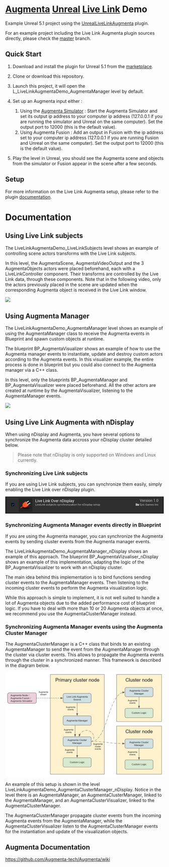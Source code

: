 # [Augmenta](https://www.augmenta.tech) [Unreal](https://www.unrealengine.com) [Live Link](https://docs.unrealengine.com/5.1/en-US/live-link-in-unreal-engine/) Demo

Example Unreal 5.1 project using the [UnrealLiveLinkAugmenta](https://www.unrealengine.com/marketplace/en-US/product/live-link-augmenta) plugin.

For an example project including the Live Link Augmenta plugin sources directly, please check the [master](https://github.com/Augmenta-tech/UnrealLiveLinkAugmenta-Demo/tree/master) branch.

## Quick Start

1. Download and install the plugin for Unreal 5.1 from the [marketplace](https://www.unrealengine.com/marketplace/en-US/product/live-link-augmenta).

2. Clone or download this repository.

3. Launch this project, it will open the L_LiveLinkAugmentaDemo_AugmentaManager level by default.

4. Set up an Augmenta input either :
    1. Using the [Augmenta Simulator](https://github.com/Augmenta-tech/Augmenta-Simulator/releases) : Start the Augmenta Simulator and set its output ip address to your computer ip address (127.0.0.1 if you are running the simulator and Unreal on the same computer). Set the output port to 12000 (this is the default value).
    2. Using Augmenta Fusion : Add an output in Fusion with the ip address set to your computer ip address (127.0.0.1 if you are running Fusion and Unreal on the same computer). Set the output port to 12000 (this is the default value).

5. Play the level in Unreal, you should see the Augmenta scene and objects from the simulator or Fusion appear in the scene after a few seconds.

## Setup

For more information on the Live Link Augmenta setup, please refer to the plugin [documentation](https://github.com/Augmenta-tech/UnrealLiveLinkAugmenta/blob/main/README.md).

# Documentation

## Using Live Link subjects

The LiveLinkAugmentaDemo_LiveLinkSubjects level shows an example of controlling scene actors transforms with the Live Link subjects.

In this level, the AugmentaScene, AugmentaVideoOutput and the 3 AugmentaObjects actors were placed beforehand, each with a LiveLinkController component. Their transforms are controlled by the Live Link data, through these components. Note that in the following video, only the actors previously placed in the scene are updated when the corresponding Augmenta object is received in the Live Link window.

![](https://github.com/Augmenta-tech/UnrealLiveLinkAugmenta-Demo/blob/marketplace-demo/Resources/Documentation/Images/LiveLinkSubjectsAnimation.gif)

## Using Augmenta Manager

The LiveLinkAugmentaDemo_AugmentaManager level shows an example of using the AugmentaManager class to receive the Augmenta events in Blueprint and spawn custom objects at runtime.

The blueprint BP_AugmentaVisualizer shows an example of how to use the Augmenta manager events to instantiate, update and destroy custom actors according to the Augmenta events. In this visualizer example, the entire process is done in blueprint but you could also connect to the Augmenta manager via a C++ class.

In this level, only the blueprints BP_AugmentaManager and BP_AugmentaVisualizer were placed beforehand. All the other actors are created at runtime by the AugmentaVisualizer, listening to the AugmentaManager events.

![](https://github.com/Augmenta-tech/UnrealLiveLinkAugmenta-Demo/blob/marketplace-demo/Resources/Documentation/Images/AugmentaManagerAnimation.gif)

## Using Live Link Augmenta with nDisplay

When using nDisplay and Augmenta, you have several options to synchronize the Augmenta data accross your nDisplay cluster detailed below.

>Please note that nDisplay is only supported on Windows and Linux currently.

### Synchronizing Live Link subjects

If you are using Live Link subjects, you can synchronize them easily, simply enabling the Live Link over nDisplay plugin.

![](https://github.com/Augmenta-tech/UnrealLiveLinkAugmenta-Demo/blob/marketplace-demo/Resources/Documentation/Images/LiveLinkOverNDisplayPlugin.jpg)

### Synchronizing Augmenta Manager events directly in Blueprint

If you are using the Augmenta manager, you can synchronize the Augmenta events by sending cluster events from the Augmenta manager events.

The LiveLinkAugmentaDemo_AugmentaManager_nDisplay shows an example of this approach. The blueprint BP_AugmentaVizualiser_nDisplay shows an example of this implementation, adapting the logic of the BP_AugmentaVisualizer to work with an nDisplay cluster.

The main idea behind this implementation is to bind functions sending cluster events to the AugmentaManager events. Then listening to the incoming cluster events to perform the Augmenta visualization logic.

While this approach is simple to implement, it is not well suited to handle a lot of Augmenta objects due to the added performance cost of blueprint logic. If you have to deal with more than 10 or 20 Augmenta objects at once, we recommend you use the AugmentaClusterManager instead.

### Synchronizing Augmenta Manager events using the Augmenta Cluster Manager

The AugmentaClusterManager is a C++ class that binds to an existing AugmentaManager to send the event from the AugmentaManager through the cluster via cluster events. This allows to propagate the Augmenta events through the cluster in a synchronized manner. This framework is described in the diagram below.

![](https://github.com/Augmenta-tech/UnrealLiveLinkAugmenta-Demo/blob/marketplace-demo/Resources/Documentation/Images/AugmentaClusterManagerDiagram.jpg)

An example of this setup is shown in the level LiveLinkAugmentaDemo_AugmentaClusterManager_nDisplay. Notice in the level there is an AugmentaManager, an AugmentaClusterManager, linked to the AugmentaManager, and an AugmentaClusterVisualizer, linked to the AugmentaClusterManager.

The AugmentaClusterManager propagate cluster events from the incoming Augmenta events from the AugmentaManager, while the AugmentaClusterVisualizer listen to the AugmentaClusterManager events for the instantiation and update of the visualization objects.

Augmenta Documentation
-------------

https://github.com/Augmenta-tech/Augmenta/wiki
